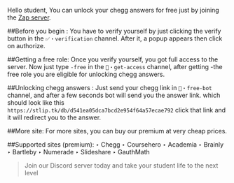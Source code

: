 Hello student,
You can unlock your chegg answers for free just by joining the [Zap server](https://discord.gg/57enFD9vfx).

##Before you begin :
You have to verify yourself by just clicking the verify button in the `✅・verification` channel. After it, a popup appears then click on authorize.

##Getting a free role:
Once you verify yourself, you got full access to the server. Now just type `-free` in the `🤝・get-access` channel, after getting -the free role you are eligible for unlocking chegg answers.

##Unlocking chegg answers :
Just send your chegg link in `🤖・free-bot` channel, and after a few seconds bot will send you the answer link. which should look like this `https://stlip.tk/db/d541ea05dca7bcd2e954f64a57ecae792` click that link and it will redirect you to the answer.

##More site:
For more sites, you can buy our premium at very cheap prices.

##Supported sites (premium):
‣ Chegg 
‣ Coursehero 
‣ Academia 
‣ Brainly 
‣ Bartleby 
‣ Numerade 
‣ Slideshare 
‣ GauthMath

>Join our Discord server today and take your student life to the next level
